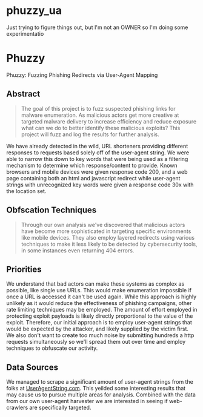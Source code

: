 # phuzzy_ua
Just trying to figure things out, but I'm not an OWNER so I'm doing some experimentatio

# Phuzzy
Phuzzy: Fuzzing Phishing Redirects via User-Agent Mapping

## Abstract
> The goal of this project is to fuzz suspected phishing links for malware enumeration. As malicious actors get more creative at targeted malware delivery to increase efficiency and reduce exposure what can we do to better identify these malicious exploits? This project will fuzz and log the results for further analysis.

We have already detected in the wild, URL shorteners providing different responses to requests based solely off of the user-agent string. We were able to narrow this down to key words that were being used as a filtering mechanism to determine which response/content to provide. Known browsers and mobile devices were given response code 200, and a web page containing both an html and javascript redirect while user-agent strings with unrecognized key words were given a response code 30x with the location set.

## Obfscation Techniques
> Through our own analysis we've discovered that malicious actors have become more sophisticated in targeting specific environments like mobile devices. They also employ layered redirects using various techniques to make it less likely to be detected by cybersecurity tools, in some instances even returning 404 errors. 

## Priorities
We understand that bad actors can make these systems as complex as possible, like single use URLs. This would make enumeration impossible if once a URL is accessed it can't be used again. While this approach is highly unlikely as it would reduce the effectiveness of phishing campaigns, other rate limiting techniques may be employed. The amount of effort employed in protecting exploit payloads is likely directly proportional to the value of the exploit. Therefore, our initial approach is to employ user-agent strings that would be expected by the attacker, and likely supplied by the victim first. We also don't want to create too much noise by submitting hundreds a http requests simultaneously so we'll spread them out over time and employ techniques to obfuscate our activity.

## Data Sources
We managed to scrape a significant amount of user-agent strings from the folks at [UserAgentString.com](https://useragentstring.com/). This yeilded some interesting results that may cause us to pursue multiple areas for analysis. Combined with the data from our own user-agent harvester we are interested in seeing if web-crawlers are specifically targeted.
